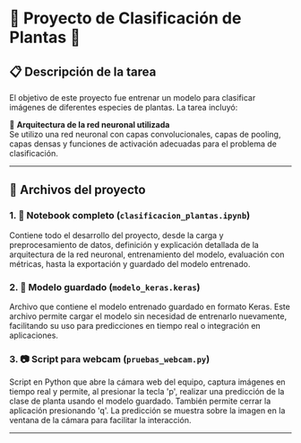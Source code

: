 # 🌿 Proyecto de Clasificación de Plantas 🌿

## 📋 Descripción de la tarea

El objetivo de este proyecto fue entrenar un modelo para clasificar imágenes de diferentes especies de plantas. La tarea incluyó:


🧠 **Arquitectura de la red neuronal utilizada**  
Se utilizo una red neuronal con capas convolucionales, capas de pooling, capas densas y funciones de activación adecuadas para el problema de clasificación.

---

## 📁 Archivos del proyecto

### 1. 📓 Notebook completo (`clasificacion_plantas.ipynb`)

Contiene todo el desarrollo del proyecto, desde la carga y preprocesamiento de datos, definición y explicación detallada de la arquitectura de la red neuronal, entrenamiento del modelo, evaluación con métricas, hasta la exportación y guardado del modelo entrenado.

### 2. 🧩 Modelo guardado (`modelo_keras.keras`)

Archivo que contiene el modelo entrenado guardado en formato Keras. Este archivo permite cargar el modelo sin necesidad de entrenarlo nuevamente, facilitando su uso para predicciones en tiempo real o integración en aplicaciones.

### 3. 📷 Script para webcam (`pruebas_webcam.py`)

Script en Python que abre la cámara web del equipo, captura imágenes en tiempo real y permite, al presionar la tecla 'p', realizar una predicción de la clase de planta usando el modelo guardado. También permite cerrar la aplicación presionando 'q'. La predicción se muestra sobre la imagen en la ventana de la cámara para facilitar la interacción.

---

